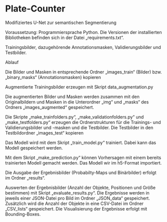# Plate-Counter

Modifiziertes U-Net zur semantischen Segmentierung

Voraussetzung: Programmiersprache Python. Die Versionen der installierten Bibliotheken befinden sich in der Datei „requirements.txt“.

Trainingsbilder, dazugehörende Annotationsmasken, Validierungsbilder und Testbilder.

Ablauf

Die Bilder und Masken in entsprechende Ordner „images_train“ (Bilder) bzw. „binary_masks“ (Annotationsmasken) kopieren

Augmentierte Trainingsbilder erzeugen mit Skript data_augmentation.py

Die augmentierten Bilder und Masken werden zusammen mit den Originalbildern und Masken in die Unterordner „img“ und „masks“ des Ordners „images_augmented“ gespeichert.

Die Skripte „make_trainfolders.py“, „make_validationfolders.py“ und „make_testfolders.py“ erzeugen die Ordnerstrukturen für die Trainings- und Validierungsbilder und -masken und die Testbilder. Die Testbilder in den Testbildordner „images_test“ kopieren

Das Modell wird mit dem Skript „train_model.py“ trainiert. Dabei kann das Modell gespeichert werden.

Mit dem Skript „make_prediction.py“ können Vorhersagen mit einem bereits trainierten Modell gemacht werden. Das Modell wir im h5-Format importiert.

Die Ausgabe der Ergebnisbilder (Probabilty-Maps und Binärbilder) erfolgt im Ordner „results“.

Auswerten der Ergebnisbilder (Anzahl der Objekte, Positionen und Größe bestimmen) mit Skript „evaluate_results.py“. Die Ergebnisse werden in jeweils einer JSON-Datei pro Bild im Ordner „JSON_data“ gespeichert. Zusätzlich wird die Anzahl der Objekte in eine CSV-Datei im Ordner „CSV_lists“ gespeichert. Die Visualisierung der Ergebnisse erfolgt mit Bounding-Boxes.
